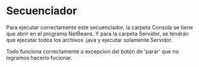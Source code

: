 # Secuenciador

Para ejecutar correctamente este secuenciador, la carpeta Consola se tiene que abrir en el programa NetBeans. 
Y para la carpeta Servidor, se tendrán que ejecutar todos los archivos .java y ejecutar solamente Servidor.

Todo funciona correctamente a excepcion del botón de 'parar' que no logramos hacerlo fucionar. 

